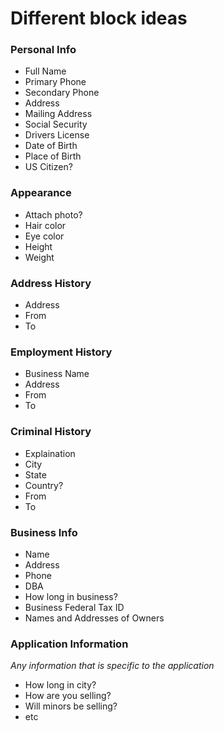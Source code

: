 # Different block ideas

### Personal Info
- Full Name
- Primary Phone
- Secondary Phone
- Address
- Mailing Address
- Social Security
- Drivers License
- Date of Birth
- Place of Birth
- US Citizen?

### Appearance
- Attach photo?
- Hair color
- Eye color
- Height
- Weight

### Address History
- Address
- From
- To

### Employment History
- Business Name
- Address
- From
- To

### Criminal History
- Explaination
- City
- State
- Country?
- From
- To

### Business Info
- Name
- Address
- Phone
- DBA
- How long in business?
- Business Federal Tax ID
- Names and Addresses of Owners

### Application Information
*Any information that is specific to the application*
- How long in city?
- How are you selling?
- Will minors be selling?
- etc